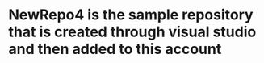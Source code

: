 # NewRepo4 is the sample repository that is created through visual studio and then added to this account
